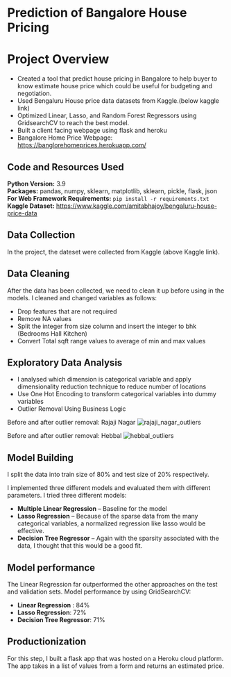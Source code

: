 # Prediction of Bangalore House Pricing
# Project Overview 
* Created a tool that predict house pricing in Bangalore to help buyer to know estimate house price which could be useful for budgeting and negotiation.
* Used Bengaluru House price data datasets from Kaggle.(below kaggle link)
* Optimized Linear, Lasso, and Random Forest Regressors using GridsearchCV to reach the best model. 
* Built a client facing webpage using flask and heroku 
* Bangalore Home Price Webpage: https://banglorehomeprices.herokuapp.com/

## Code and Resources Used 
**Python Version:** 3.9  
**Packages:** pandas, numpy, sklearn, matplotlib, sklearn, pickle, flask, json  
**For Web Framework Requirements:**  ```pip install -r requirements.txt```  
**Kaggle Dataset:** https://www.kaggle.com/amitabhajoy/bengaluru-house-price-data

## Data Collection
In the project, the dateset were collected from Kaggle (above Kaggle link).

## Data Cleaning
After the data has been collected, we need to clean it up before using in the models. I cleaned and changed variables as follows:

*	Drop features that are not required
*	Remove NA values
*	Split the integer from size column and insert the integer to bhk (Bedrooms Hall Kitchen)
*	Convert Total sqft range values to average of min and max values

## Exploratory Data Analysis
*	I analysed which dimension is categorical variable and apply dimensionality reduction technique to reduce number of locations
*   Use One Hot Encoding to transform categorical variables into dummy variables
*	Outlier Removal Using Business Logic

Before and after outlier removal: Rajaji Nagar
![rajaji_nagar_outliers](https://user-images.githubusercontent.com/72549846/130307010-a977797b-ced5-496a-8876-a3ad5eb45598.png)

Before and after outlier removal: Hebbal
![hebbal_outliers](https://user-images.githubusercontent.com/72549846/130307025-36e3842e-323a-444e-9037-6dd9d302b52e.png)


## Model Building 
I split the data into train size of 80% and test size of 20% respectively.  

I implemented three different models and evaluated them with different parameters.
I tried three different models:
*	**Multiple Linear Regression** – Baseline for the model
*	**Lasso Regression** – Because of the sparse data from the many categorical variables, a normalized regression like lasso would be effective.
*	**Decision Tree Regressor** – Again with the sparsity associated with the data, I thought that this would be a good fit. 

## Model performance
The Linear Regression far outperformed the other approaches on the test and validation sets.
Model performance by using GridSearchCV:
*	**Linear Regression** : 84%
*	**Lasso Regression**: 72%
*	**Decision Tree Regressor**: 71%

## Productionization 
For this step, I built a flask app that was hosted on a Heroku cloud platform. The app takes in a list of values from a form and returns an estimated price. 

